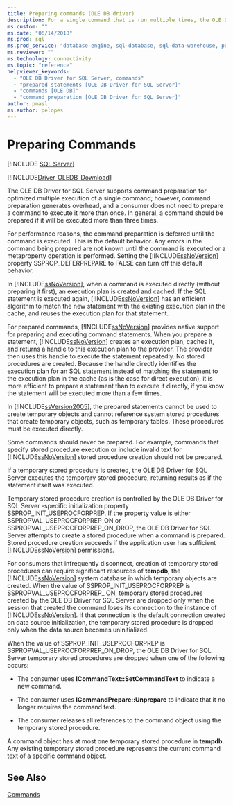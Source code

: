```yaml
---
title: Preparing commands (OLE DB driver)
description: For a single command that is run multiple times, the OLE DB Driver for SQL Server supports command preparation to improve performance.
ms.custom: ""
ms.date: "06/14/2018"
ms.prod: sql
ms.prod_service: "database-engine, sql-database, sql-data-warehouse, pdw"
ms.reviewer: ""
ms.technology: connectivity
ms.topic: "reference"
helpviewer_keywords: 
  - "OLE DB Driver for SQL Server, commands"
  - "prepared statements [OLE DB Driver for SQL Server]"
  - "commands [OLE DB]"
  - "command preparation [OLE DB Driver for SQL Server]"
author: pmasl
ms.author: pelopes
---
```

# Preparing Commands
[!INCLUDE [SQL Server](../../../includes/applies-to-version/sql-asdb-asdbmi-asa-pdw.md)]

[!INCLUDE[Driver_OLEDB_Download](../../../includes/driver_oledb_download.md)]

  The OLE DB Driver for SQL Server supports command preparation for optimized multiple execution of a single command; however, command preparation generates overhead, and a consumer does not need to prepare a command to execute it more than once. In general, a command should be prepared if it will be executed more than three times.  
  
 For performance reasons, the command preparation is deferred until the command is executed. This is the default behavior. Any errors in the command being prepared are not known until the command is executed or a metaproperty operation is performed. Setting the [!INCLUDE[ssNoVersion](../../../includes/ssnoversion-md.md)] property SSPROP_DEFERPREPARE to FALSE can turn off this default behavior.  
  
 In [!INCLUDE[ssNoVersion](../../../includes/ssnoversion-md.md)], when a command is executed directly (without preparing it first), an execution plan is created and cached. If the SQL statement is executed again, [!INCLUDE[ssNoVersion](../../../includes/ssnoversion-md.md)] has an efficient algorithm to match the new statement with the existing execution plan in the cache, and reuses the execution plan for that statement.  
  
 For prepared commands, [!INCLUDE[ssNoVersion](../../../includes/ssnoversion-md.md)] provides native support for preparing and executing command statements. When you prepare a statement, [!INCLUDE[ssNoVersion](../../../includes/ssnoversion-md.md)] creates an execution plan, caches it, and returns a handle to this execution plan to the provider. The provider then uses this handle to execute the statement repeatedly. No stored procedures are created. Because the handle directly identifies the execution plan for an SQL statement instead of matching the statement to the execution plan in the cache (as is the case for direct execution), it is more efficient to prepare a statement than to execute it directly, if you know the statement will be executed more than a few times.  
  
 In [!INCLUDE[ssVersion2005](../../../includes/ssversion2005-md.md)], the prepared statements cannot be used to create temporary objects and cannot reference system stored procedures that create temporary objects, such as temporary tables. These procedures must be executed directly.  
  
 Some commands should never be prepared. For example, commands that specify stored procedure execution or include invalid text for [!INCLUDE[ssNoVersion](../../../includes/ssnoversion-md.md)] stored procedure creation should not be prepared.  
  
 If a temporary stored procedure is created, the OLE DB Driver for SQL Server executes the temporary stored procedure, returning results as if the statement itself was executed.  
  
 Temporary stored procedure creation is controlled by the OLE DB Driver for SQL Server -specific initialization property SSPROP_INIT_USEPROCFORPREP. If the property value is either SSPROPVAL_USEPROCFORPREP_ON or SSPROPVAL_USEPROCFORPREP_ON_DROP, the OLE DB Driver for SQL Server attempts to create a stored procedure when a command is prepared. Stored procedure creation succeeds if the application user has sufficient [!INCLUDE[ssNoVersion](../../../includes/ssnoversion-md.md)] permissions.  
  
 For consumers that infrequently disconnect, creation of temporary stored procedures can require significant resources of **tempdb**, the [!INCLUDE[ssNoVersion](../../../includes/ssnoversion-md.md)] system database in which temporary objects are created. When the value of SSPROP_INIT_USEPROCFORPREP is SSPROPVAL_USEPROCFORPREP_ ON, temporary stored procedures created by the OLE DB Driver for SQL Server are dropped only when the session that created the command loses its connection to the instance of [!INCLUDE[ssNoVersion](../../../includes/ssnoversion-md.md)]. If that connection is the default connection created on data source initialization, the temporary stored procedure is dropped only when the data source becomes uninitialized.  
  
 When the value of SSPROP_INIT_USEPROCFORPREP is SSPROPVAL_USEPROCFORPREP_ON_DROP, the OLE DB Driver for SQL Server temporary stored procedures are dropped when one of the following occurs:  
  
-   The consumer uses **ICommandText::SetCommandText** to indicate a new command.  
  
-   The consumer uses **ICommandPrepare::Unprepare** to indicate that it no longer requires the command text.  
  
-   The consumer releases all references to the command object using the temporary stored procedure.  
  
 A command object has at most one temporary stored procedure in **tempdb**. Any existing temporary stored procedure represents the current command text of a specific command object.  
  
## See Also  
 [Commands](../../oledb/ole-db-commands/commands.md)  
  
  

